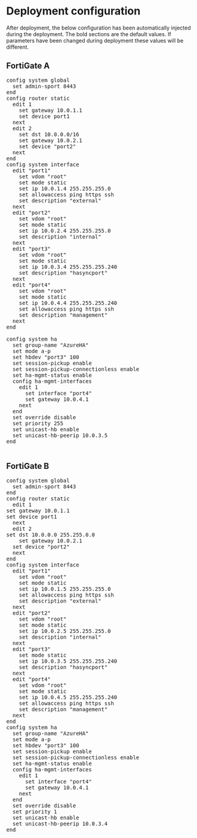 # Deployment configuration

After deployment, the below configuration has been automatically injected during the deployment. The bold sections are the default values. If parameters have been changed during deployment these values will be different.

## FortiGate A

<pre>
config system global
  set admin-sport 8443
end
config router static
  edit 1
    set gateway 10.0.1.1
    set device port1
  next
  edit 2
    set dst 10.0.0.0/16
    set gateway 10.0.2.1
    set device "port2"
  next
end
config system interface
  edit "port1"
    set vdom "root"
    set mode static
    set ip 10.0.1.4 255.255.255.0
    set allowaccess ping https ssh
    set description "external"
  next
  edit "port2"
    set vdom "root"
    set mode static
    set ip 10.0.2.4 255.255.255.0
    set description "internal"
  next
  edit "port3"
    set vdom "root"
    set mode static
    set ip 10.0.3.4 255.255.255.240
    set description "hasyncport"
  next
  edit "port4"
    set vdom "root"
    set mode static
    set ip 10.0.4.4 255.255.255.240
    set allowaccess ping https ssh
    set description "management"
  next
end

config system ha
  set group-name "AzureHA"
  set mode a-p
  set hbdev "port3" 100
  set session-pickup enable
  set session-pickup-connectionless enable
  set ha-mgmt-status enable
  config ha-mgmt-interfaces
    edit 1
      set interface "port4"
      set gateway 10.0.4.1
    next
  end
  set override disable
  set priority 255
  set unicast-hb enable
  set unicast-hb-peerip 10.0.3.5
end

</pre>

## FortiGate B

<pre>
config system global
  set admin-sport 8443
end
config router static
  edit 1
set gateway 10.0.1.1
set device port1
  next
  edit 2
set dst 10.0.0.0 255.255.0.0
    set gateway 10.0.2.1
  set device "port2"
  next
end
config system interface
  edit "port1"
    set vdom "root"
    set mode static
    set ip 10.0.1.5 255.255.255.0
    set allowaccess ping https ssh
    set description "external"
  next
  edit "port2"
    set vdom "root"
    set mode static
    set ip 10.0.2.5 255.255.255.0
    set description "internal"
  next
  edit "port3"
    set mode static
    set ip 10.0.3.5 255.255.255.240
    set description "hasyncport"
  next
  edit "port4"
    set vdom "root"
    set mode static
    set ip 10.0.4.5 255.255.255.240
    set allowaccess ping https ssh
    set description "management"
  next
end
config system ha
  set group-name "AzureHA"
  set mode a-p
  set hbdev "port3" 100
  set session-pickup enable
  set session-pickup-connectionless enable
  set ha-mgmt-status enable
  config ha-mgmt-interfaces
    edit 1
      set interface "port4"
      set gateway 10.0.4.1
    next
  end
  set override disable
  set priority 1
  set unicast-hb enable
  set unicast-hb-peerip 10.0.3.4
end
</pre>